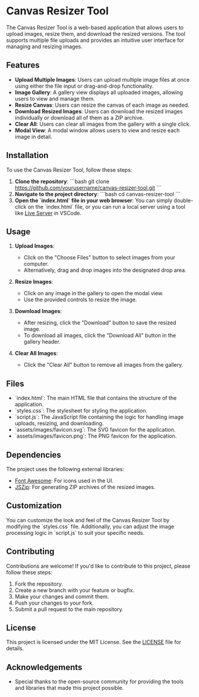 
# Canvas Resizer Tool

The Canvas Resizer Tool is a web-based application that allows users to upload images, resize them, and download the resized versions. The tool supports multiple file uploads and provides an intuitive user interface for managing and resizing images.

## Features

- **Upload Multiple Images**: Users can upload multiple image files at once using either the file input or drag-and-drop functionality.
- **Image Gallery**: A gallery view displays all uploaded images, allowing users to view and manage them.
- **Resize Canvas**: Users can resize the canvas of each image as needed.
- **Download Resized Images**: Users can download the resized images individually or download all of them as a ZIP archive.
- **Clear All**: Users can clear all images from the gallery with a single click.
- **Modal View**: A modal window allows users to view and resize each image in detail.

## Installation

To use the Canvas Resizer Tool, follow these steps:

1. **Clone the repository**:
   \`\`\`bash
   git clone https://github.com/yourusername/canvas-resizer-tool.git
   \`\`\`
2. **Navigate to the project directory**:
   \`\`\`bash
   cd canvas-resizer-tool
   \`\`\`
3. **Open the \`index.html\` file in your web browser**:
   You can simply double-click on the \`index.html\` file, or you can run a local server using a tool like [Live Server](https://marketplace.visualstudio.com/items?itemName=ritwickdey.LiveServer) in VSCode.

## Usage

1. **Upload Images**:
   - Click on the "Choose Files" button to select images from your computer.
   - Alternatively, drag and drop images into the designated drop area.

2. **Resize Images**:
   - Click on any image in the gallery to open the modal view.
   - Use the provided controls to resize the image.

3. **Download Images**:
   - After resizing, click the "Download" button to save the resized image.
   - To download all images, click the "Download All" button in the gallery header.

4. **Clear All Images**:
   - Click the "Clear All" button to remove all images from the gallery.

## Files

- \`index.html\`: The main HTML file that contains the structure of the application.
- \`styles.css\`: The stylesheet for styling the application.
- \`script.js\`: The JavaScript file containing the logic for handling image uploads, resizing, and downloading.
- \`assets/images/favicon.svg\`: The SVG favicon for the application.
- \`assets/images/favicon.png\`: The PNG favicon for the application.

## Dependencies

The project uses the following external libraries:

- [Font Awesome](https://cdnjs.com/libraries/font-awesome): For icons used in the UI.
- [JSZip](https://cdnjs.com/libraries/jszip): For generating ZIP archives of the resized images.

## Customization

You can customize the look and feel of the Canvas Resizer Tool by modifying the \`styles.css\` file. Additionally, you can adjust the image processing logic in \`script.js\` to suit your specific needs.

## Contributing

Contributions are welcome! If you'd like to contribute to this project, please follow these steps:

1. Fork the repository.
2. Create a new branch with your feature or bugfix.
3. Make your changes and commit them.
4. Push your changes to your fork.
5. Submit a pull request to the main repository.

## License

This project is licensed under the MIT License. See the [LICENSE](LICENSE) file for details.

## Acknowledgements

- Special thanks to the open-source community for providing the tools and libraries that made this project possible.
